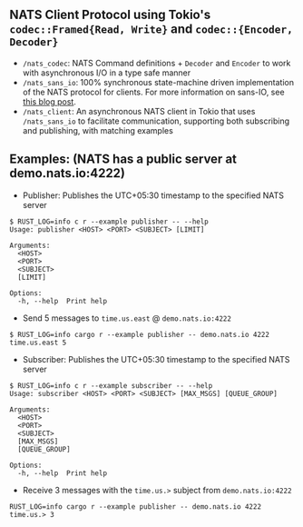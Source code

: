 ## NATS Client Protocol using Tokio's `codec::Framed{Read, Write}` and `codec::{Encoder, Decoder}`

- `/nats_codec`: NATS Command definitions + `Decoder` and `Encoder` to work with asynchronous I/O in a type safe manner
- `/nats_sans_io`: 100% synchronous state-machine driven implementation of the NATS protocol for clients. For more information on sans-IO, see [this blog post](https://www.firezone.dev/blog/sans-io).
- `/nats_client`: An asynchronous NATS client in Tokio that uses `/nats_sans_io` to facilitate communication, supporting both subscribing and publishing, with matching examples

## Examples: (NATS has a public server at demo.nats.io:4222)

* Publisher: Publishes the UTC+05:30 timestamp to the specified NATS server

```shell
$ RUST_LOG=info c r --example publisher -- --help                          
Usage: publisher <HOST> <PORT> <SUBJECT> [LIMIT]

Arguments:
  <HOST>     
  <PORT>     
  <SUBJECT>  
  [LIMIT]    

Options:
  -h, --help  Print help
```

* Send 5 messages to `time.us.east` @ `demo.nats.io:4222`

```shell
$ RUST_LOG=info cargo r --example publisher -- demo.nats.io 4222 time.us.east 5
```

* Subscriber: Publishes the UTC+05:30 timestamp to the specified NATS server

```shell
$ RUST_LOG=info c r --example subscriber -- --help
Usage: subscriber <HOST> <PORT> <SUBJECT> [MAX_MSGS] [QUEUE_GROUP]

Arguments:
  <HOST>         
  <PORT>         
  <SUBJECT>      
  [MAX_MSGS]     
  [QUEUE_GROUP]  

Options:
  -h, --help  Print help
```


* Receive 3 messages with the `time.us.>` subject from `demo.nats.io:4222`

```shell
RUST_LOG=info cargo r --example publisher -- demo.nats.io 4222 time.us.> 3
```
